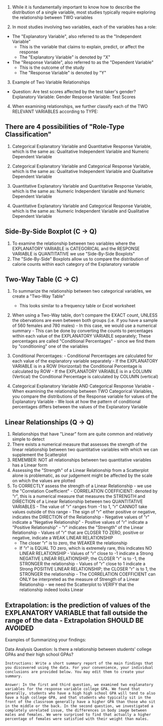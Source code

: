 <!-- Examining Relationships Between Two Variables --> 

1. While it is fundamentally important to know how to describe the distribution of a single variable, most studies typically require exploring the relationship between TWO variables 

2. In most studies involving two variables, each of the variables has a role:
  - The "Explanatory Variable", also referred to as the "Independent Variable" 
    - This is the variable that claims to explain, predict, or affect the response 
    - The "Explanatory Variable" is denoted by "X" 
  - The "Response Variable", also referred to as the "Dependent Variable" 
    - This is the outcome of the study 
    - The "Response Variable" is denoted by "Y"
  
3. Example of Two Variable Relationships 
  - Question: Are test scores affected by the test taker's gender? 
    Explanatory Variable: Gender 
    Response Variable: Test Scores 
    
4. When examining relationships, we further classify each of the TWO RELEVANT VARIABLES according to TYPE:

## There are 4 possibilities of "Role-Type Classification" ##
  
  1. Categorical Explanatory Variable and Quantitative Response Variable, which is the same as:
       Qualitative Independent Variable and Numeric Dependent Variable 
       
  2. Categorical Explanatory Variable and Categorical Response Variable, which is the same as:
       Qualitative Independent Variable and Qualitative Dependent Variable
       
  3. Quantitative Explanatory Variable and Quantitative Response Variable, which is the same as:
       Numeric Independent Variable and Numeric Dependent Variable
       
  4. Quantitative Explanatory Variable and Categorical Response Variable, which is the same as: 
       Numeric Independent Variable and Qualitative Dependent Variable 
       
## Side-By-Side Boxplot (C -> Q) ### 

  1. To examine the relationship between two variables where the EXPLANATORY VARIABLE is CATEGORICAL and the RESPONSE VARIABLE is QUANTITATIVE we use "Side-By-Side Boxplots" 
  2. The "Side-By-Side" Boxplots allow us to compare the distribution of calorie counts within each category of the Explanatory variable 
       
## Two-Way Table (C -> C) ### 

  1. To summarize the relationship between two categorical variables, we create a "Two-Way Table"
      - This looks similar to a frequency table or Excel worksheet 
  
  2. When using a Two-Way table, don't compare the EXACT count, UNLESS the obervations are even between both groups (i.e. if you have a sample of 560 females and 780 males)
    - In this case, we would use a numerical summary 
    - This can be done by converting the counts to percentages within each value of the EXPLANATORY VARIABLE separately; These percentages are called "Conditional Percentages" - since we find them by "conditioning" one of the variables 
    
  3. Conditional Percentages: 
    - Conditional Percentages are calculated for each value of the explanatory variable separately 
    - If the EXPLANATORY VARIABLE is in a ROW (Horizontal) the Conditional Percentage is calculated by ROW 
    - If the EXPLANATORY VARIABLE is in a COLUMN (Vertical) the Conditional Percentage is calculated by COLUMN (vertical)
    
  4. Categorical Explanatory Variable AND Categorical Response Variable 
    - When examining the relationship between TWO Categorical Variables, you compare the distributions of the Response variable for values of the Explanatory Variable 
    - We look at how the pattern of conditional percentages differs between the values of the Explanatory Variable 
    
## Linear Relationships (Q -> Q) ## 

  1. Relationships that have "Linear" form are quite common and relatively simple to detect 
  2. There exists a numerical measure that assesses the strength of the linear relationship between two quantitative variables with which we can supplement the Scatterplot 
  3. REMEMBER: NOT all relationships between two quantitative variables has a Linear form 
  4. Assessing the "Strength" of a Linear Relationship from a Scatterplot alone is problematic, as our judgement might be affected by the scale on which the values are plotted 
  5. To CORRECTLY assess the strength of a Linear Relationship - we use the "Correlation Coefficient" 
    - CORRELATION COEFFICIENT: denoted by "r", this is a numerical measure that measures the STRENGTH and DIRECTION of a Linear Relationship between two QUANTITATIVE VARIABLES
    - The value of "r" ranges from -1 to 1, "r" CANNOT take values outside of this range 
    - The sign of "r" either positive or negative, indicates the DIRECTION of the Relationship 
    - Negative values of "r" indicate a "Negative Relationship" 
    - Positive values of "r" indicate a "Positive Relationship" 
    - "r" indicates the "Strength" of the Linear Relationship 
    - Values of "r" that are CLOSER TO ZERO, positive or negative, indicate a WEAK LINEAR RELATIONSHIP 
      - The closer "r" is to zero, the WEAKER the relationship 
      - If "r" is EQUAL TO zero, which is extremely rare, this indicates NO LINEAR RELATIONSHIP 
    - Values of "r" close to -1 indicate a Strong NEGATIVE LINEAR RELATIONSHIP; the CLOSER "r" is to -1, the STRONGER the relationship
    - Values of "r" close to 1 indicate a Strong POSITIVE LINEAR RELATIONSHIP; the CLOSER "r" is to 1, the STRONGER the relationship
    - The CORRELATION COEFFICIENT can ONLY be interpreted as the measure of Strength of a Linear Relationship - we need the Scatterplot to VERIFY that the relationship indeed looks Linear 
    
## Extrapolation: is the prediction of values of the EXPLANATORY VARIABLE that fall outside the range of the data - Extrapolation SHOULD BE AVOIDED ### 
  
  Examples of Summarizing your findings:  
  
  Data Analysis Question: Is there a relationship between students' college GPAs and their high school GPAs?
  
    Instructions: Write a short summary report of the main findings that you discovered using the data. For your convenience, your individual conclusions are provided below. You may edit them to create your summary.
  
    Answer: In the first and third question, we examined two explanatory variables for the response variable college GPA. We found that generally, students who have a high high school GPA will tend to also have a high college GPA, and that students who typically sit in the front of the classroom generally have a higher GPA than those who sit in the middle or the back. In the second question, we investigated a completely unrelated issue, the differences in body image between males and females. We were surprised to find that actually a higher percentage of females were satisfied with their weight than males.
  
  
  
  
  
  
  
  
  
  
  
  
  
  
  
  
  
  
  
  
  
  
  
  
       
       
       
       
       
       
       
       
       
       
       
       
  